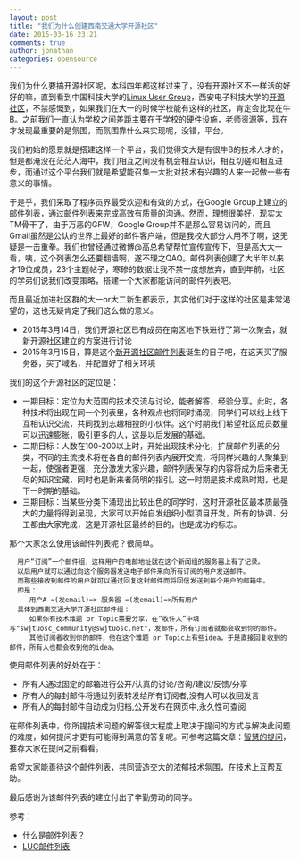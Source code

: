 ```yaml
---
layout: post
title: "我们为什么创建西南交通大学开源社区"
date: 2015-03-16 23:21
comments: true
author: jonathan
categories: opensource
---
```


我们为什么要搞开源社区呢，本科四年都这样过来了，没有开源社区不一样活的好好的嘛，直到看到中国科技大学的[Linux User Group](https://lug.ustc.edu.cn)，西安电子科技大学的[开源社区](http://linux.xidian.edu.cn/bbs/forum.php)，不禁感慨到，如果我们在大一的时候学校能有这样的社区，肯定会比现在牛B。之前我们一直认为学校之间差距主要在于学校的硬件设施，老师资源等，现在才发现最重要的是氛围，而氛围靠什么来实现呢，没错，平台。

我们初始的愿景就是搭建这样一个平台，我们觉得交大是有很牛B的技术人才的，但是都淹没在茫茫人海中，我们相互之间没有机会相互认识，相互切磋和相互进步，而通过这个平台我们就是希望能召集一大批对技术有兴趣的人来一起做一些有意义的事情。

于是乎，我们采取了程序员界最受欢迎和有效的方式，在Google Group上建立的邮件列表，通过邮件列表来完成高效有质量的沟通。然而，理想很美好，现实太TM骨干了，由于万恶的GFW，Google Group并不是那么容易访问的，而且Gmail虽然是公认的世界上最好的邮件客户端，但是我校大部分人用不了啊，这无疑是一击重拳。我们也曾经通过微博@高总希望帮忙宣传宣传下，但是高大大一看，咦，这个列表怎么还要翻墙啊，遂不理之QAQ。邮件列表创建了大半年以来才19位成员，23个主题帖子，寒碜的数据让我不禁一度想放弃，直到年前，社区的学弟们说我们改变策略，搭建一个大家都能访问的邮件列表吧。
<!-- more -->
而且最近加进社区群的大一or大二新生都表示，其实他们对于这样的社区是非常渴望的，这也无疑肯定了我们这么做的意义。

* 2015年3月14日，我们开源社区已有成员在南区地下铁进行了第一次聚会，就新开源社区建立的方案进行讨论
* 2015年3月15日，算是这个[新开源社区邮件列表](http://maillist.swjtuosc.net/cgi-bin/mailman/listinfo/swjtuosc_community)诞生的日子吧，在这天买了服务器，买了域名，并配置好了相关环境

我们的这个开源社区的定位是：

* 一期目标：定位为大范围的技术交流与讨论，能者解答，经验分享。此时，各种技术将出现在同一个列表里，各种观点也将同时涌现，同学们可以线上线下互相认识交流，共同找到志趣相投的小伙伴。这个时期我们希望社区成员数量可以迅速膨胀，吸引更多的人，这是以后发展的基础。
* 二期目标：人数在100-200以上时，开始出现技术分化，扩展邮件列表的分类，不同的主流技术将在各自的邮件列表内展开交流，将同样兴趣的人聚集到一起，使强者更强，充分激发大家兴趣，邮件列表保存的内容将成为后来者无尽的知识宝藏，同时也是新来者简明的指引。这一时期是技术成熟时期，也是下一时期的基础。
* 三期目标：当某些分类下涌现出比较出色的同学时，这时开源社区最本质最强大的力量将得到呈现，大家可以开始自发组织小型项目开发，所有的协调、分工都由大家完成，这是开源社区最终的目的，也是成功的标志。


那个大家怎么使用该邮件列表呢？很简单。

      用户“订阅”一个邮件组，这样用户的电邮地址就在这个新闻组的服务器上有了记录。
      以后用户就可以通过向这个服务器发送电子邮件来向所有订阅的用户发送邮件。
      而那些接收到邮件的用户就可以通过回复这封邮件而将回信发送到每个用户的邮箱中。
	  即是：
         用户A =(发email)=> 服务器 =(发email)=>所有用户
      具体到西南交通大学开源社区邮件组：
         如果你有技术难题 or Topic需要分享，在“收件人”中填写"swjtuosc_community@swjtuosc.net"，发邮件，所有订阅者就都会收到你的邮件。
         其他订阅者收到你的邮件，他在这个难题 or Topic上有些idea，于是直接回复收到的邮件，所有人也都会收到他的idea。

使用邮件列表的好处在于：
* 所有人通过固定的邮箱进行公开/认真的讨论/咨询/建议/反馈/分享 
* 所有人的每封邮件将通过列表转发给所有订阅者,没有人可以收回发言
* 所有人的每封邮件自动成为归档,公开发布在网页中,永久性可查阅 

在邮件列表中，你所提技术问题的解答很大程度上取决于提问的方式与解决此问题的难度，如何提问才更有可能得到满意的答复呢。可参考这篇文章：[智慧的提问](http://wiki.woodpecker.org.cn/moin/AskForHelp)，推荐大家在提问之前看看。

希望大家能善待这个邮件列表，共同营造交大的浓郁技术氛围，在技术上互帮互助。

最后感谢为该邮件列表的建立付出了辛勤劳动的同学。


参考：

* [什么是邮件列表？](http://wiki.woodpecker.org.cn/moin/MailingList)
* [LUG邮件列表](https://lug.ustc.edu.cn/wiki/lug/mailinglist)
